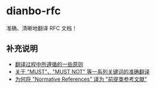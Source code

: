 # dianbo-rfc

准确、清晰地翻译 RFC 文档！

## 补充说明

+ [翻译过程中所遵循的一些原则](./rfc/rfc2616/README.md)
+ [关于 "MUST"、"MUST NOT" 等一系列关键词的准确翻译](./rfc/rfc2119/README.md)
+ [为何将 "Normative References" 译为 "前提类参考文献"](./rfc/rfc8174/README.md)

